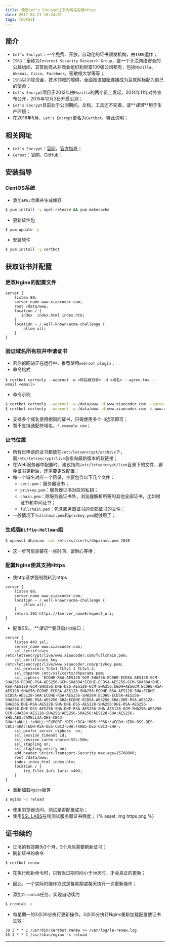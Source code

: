 ```yaml
---
title: 使用Let's Encrypt证书为网站启用https
date: 2017-04-21 10:24:01
tags: [Notes]
---
```


## 简介
+ `Let's Encrypt`：一个免费、开放，自动化的证书颁发机构，由`ISRG`运作；
+ `ISRG`：全称为`Internet Security Research Group`，是一个关注网络安全的公益组织，其赞助商从非商业组织到财富100强公司都有，包括`Mozilla`、`Akamai`、`Cisco`、`Facebook`，密歇根大学等等；
+ `ISRG`以消除资金，技术领域的障碍，全面推进加密连接成为互联网标配为自己的使命；
+ `Let's Encrypt`项目于2012年由`Mozilla`的两个员工发起，2014年11年对外宣布公开，2015年12月3日开启公测；
+ `Let's Encrypt`目前处于公测期间，文档，工具还不完善，请**_谨慎_**用于生产环境；
+ 在2016年5月，`Let's Encrypt`更名为`Certbot`，特此说明；

## 相关网址
+ `Let's Encrypt`：[官网](https://letsencrypt.org/)，[官方指导](https://letsencrypt.readthedocs.io/en/latest/index.html)；
+ `Cerbot`：[官网](https://certbot.eff.org)，[GitHub](https://github.com/certbot/certbot)；

<!-- more -->

## 安装指导
### CentOS系统
+ 添加`EPEL`仓库并生成缓存

```bash
$ yum install -y epel-release && yum makecache
```

+ 更新软件包

```bash
$ yum update -y
```

+ 安装软件

```bash
$ yum install -y certbot
```

## 获取证书并配置

### 更改Nginx的配置文件

```text
server {
    listen 80;
    server_name www.xiaocoder.com;
    root /data/www;
    location / {
       index  index.html index.htm;
    }
    location ~ /.well-known/acme-challenge {
        allow all;
    }
}
```

### 验证域名所有权并申请证书

+ 若你的网站正在运行中，推荐使用`webroot plugin`；
+ 命令格式

```text
$ certbot certonly --webroot -w <网站根目录> -d <域名> --agree-tos --email <email>
```

+ 命令示例

```bash
$ certbot certonly --webroot -w /data/www -d www.xiaocoder.com --agree-tos --email xiao.950901@gmail.com
$ certbot certonly --webroot -w /data/www -d www.xiaocoder.com -d www.xiaocoder.cn --agree-tos --email xiao.950901@gmail.com
```
+ 支持多个域名使用相同的证书，只需使用多个`-d`选项即可；
+ 暂不支持通配符域名，`*.example.com`；

### 证书位置
+ 所有已申请的证书都放在`/etc/letsencrypt/archive`下，而`/etc/letsencrypt/live`总指向最新版本的软链接；
+ 在Web服务器中配置时，建议指向`/etc/letsencrypt/live`目录下的文件，避免证书更新后，还需要更改配置；
+ 每一个域名对应一个目录，主要包含以下几个文件：
    + `cert.pem`：服务器证书；
    + `privkey.pem`：服务器证书对应的私钥；
    + `chain.pem`：除服务器证书外，浏览器解析所需的其他全部证书，比如根证书和中间证书；
    + `fullchain.pem`：包含服务器证书的全部证书的文件；
+ 一般情况下`fullchain.pem`和`privkey.pem`就够用了；

### 生成强`Diffie-Hellman`组

```bash
$ openssl dhparam -out /etc/ssl/certs/dhparams.pem 2048
```
+  这一步可能需要花一些时间，请耐心等待；

### 配置Nginx使其支持Https
+ 使http请求强制跳转到https

```text
server {
    listen 80;
    server_name www.xiaocoder.com;
    location ~ /.well-known/acme-challenge {
        allow all;
    }
    return 301 https://$server_name$request_uri;
}
```

+ 配置SSL，**_谨记_**要开启`443`端口；

```text
server {
    listen 443 ssl;
    server_name www.xiaocoder.com;
    ssl_certificate /etc/letsencrypt/live/www.xiaocoder.com/fullchain.pem;
    ssl_certificate_key /etc/letsencrypt/live/www.xiaocoder.com/privkey.pem;
    ssl_protocols TLSv1 TLSv1.1 TLSv1.2;
    ssl_dhparam /etc/ssl/certs/dhparams.pem;
    ssl_ciphers 'ECDHE-RSA-AES128-GCM-SHA256:ECDHE-ECDSA-AES128-GCM-SHA256:ECDHE-RSA-AES256-GCM-SHA384:ECDHE-ECDSA-AES256-GCM-SHA384:DHE-RSA-AES128-GCM-SHA256:DHE-DSS-AES128-GCM-SHA256:kEDH+AESGCM:ECDHE-RSA-AES128-SHA256:ECDHE-ECDSA-AES128-SHA256:ECDHE-RSA-AES128-SHA:ECDHE-ECDSA-AES128-SHA:ECDHE-RSA-AES256-SHA384:ECDHE-ECDSA-AES256-SHA384:ECDHE-RSA-AES256-SHA:ECDHE-ECDSA-AES256-SHA:DHE-RSA-AES128-SHA256:DHE-RSA-AES128-SHA:DHE-DSS-AES128-SHA256:DHE-RSA-AES256-SHA256:DHE-DSS-AES256-SHA:DHE-RSA-AES256-SHA:AES128-GCM-SHA256:AES256-GCM-SHA384:AES128-SHA256:AES256-SHA256:AES128-SHA:AES256-SHA:AES:CAMELLIA:DES-CBC3-SHA:!aNULL:!eNULL:!EXPORT:!DES:!RC4:!MD5:!PSK:!aECDH:!EDH-DSS-DES-CBC3-SHA:!EDH-RSA-DES-CBC3-SHA:!KRB5-DES-CBC3-SHA';
    ssl_prefer_server_ciphers  on;
    ssl_session_timeout 1d;
    ssl_session_cache shared:SSL:50m;                                                                                                                              
    ssl_stapling on;
    ssl_stapling_verify on;
    add_header Strict-Transport-Security max-age=15768000;
    root /data/www;
    index index.html index.htm;
    location / {
        try_files $uri $uri/ =404;
    }
}
```

+ 重新加载`Nginx`服务

```bash
$ nginx -s reload
```

+ 使用浏览器访问，测试是否配置成功；
+ 使用[SSL LABS](https://www.ssllabs.com/ssltest/index.html)在线测试服务器证书强度；
{% asset_img https.png %}


## 证书续约
+ 证书的有效期为3个月，3个月后需要刷新证书；
+ 刷新证书的命令

```bash
$ certbot renew
```

+ 在执行刷新命令时，只有当过期时间小于`30`天时，才会真正的更新；
+ 因此，一个实际的操作方式是每星期或每天执行一次更新操作；

+ 添加`Ctrontab`任务，实现自动续约

```bash
$ crontab -e
```

+ 每星期一的3点30分执行更新操作，3点35分执行Nginx重新加载配置使证书生效；

```text
30 3 * * 1 /usr/bin/certbot renew >> /var/log/le-renew.log
35 3 * * 1 /usr/sbin/nginx -s reload
```

***
